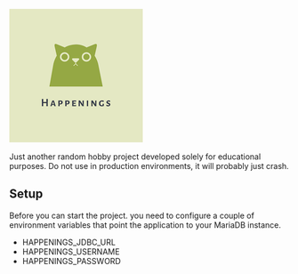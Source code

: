 ![Happenings Logo](src/main/resources/static/images/logo_small.png)

Just another random hobby project developed solely for educational purposes. Do not use in production environments, it 
will probably just crash.

## Setup

Before you can start the project. you need to configure a couple of environment variables that point the application to 
your MariaDB instance.

* HAPPENINGS_JDBC_URL
* HAPPENINGS_USERNAME
* HAPPENINGS_PASSWORD